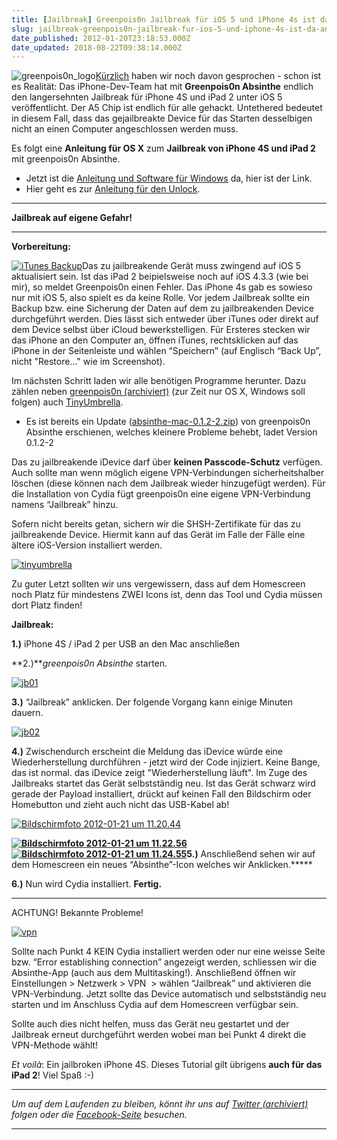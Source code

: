 ```yaml
---
title: [Jailbreak] Greenpois0n Jailbreak für iOS 5 und iPhone 4s ist da (Anleitung / HowTo)
slug: jailbreak-greenpois0n-jailbreak-fur-ios-5-und-iphone-4s-ist-da-anleitung
date_published: 2012-01-20T23:18:53.000Z
date_updated: 2018-08-22T09:38:14.000Z
---
```


![greenpois0n_logo](//picdump.thafaker.de/2011/01/greenpois0n_logo.png)[Kürzlich](__GHOST_URL__/breaking-news-veroffentlichung-von-jailbreak-fur-iphone-4s-steht-kurz-bevor/) haben wir noch davon gesprochen - schon ist es Realität: Das iPhone-Dev-Team hat mit **Greenpois0n Absinthe** endlich den langersehnten Jailbreak für iPhone 4S und iPad 2 unter iOS 5 veröffentlicht. Der A5 Chip ist endlich für alle gehackt. Untethered bedeutet in diesem Fall, dass das gejailbreakte Device für das Starten desselbigen nicht an einen Computer angeschlossen werden muss.

Es folgt eine **Anleitung für OS X** zum **Jailbreak von iPhone 4S und iPad 2** mit greenpois0n Absinthe.

- Jetzt ist die [Anleitung und Software für Windows](__GHOST_URL__/greenpois0n-absinthe-der-a5-jailbreak-ist-nun-auch-fur-windows-verfugbar/) da, hier ist der Link.
- Hier geht es zur [Anleitung für den Unlock](__GHOST_URL__/unlock-jedes-iphone-mit-jedem-baseband-und-jeder-firmware-ios/).

---

**Jailbreak auf eigene Gefahr!**

---

**Vorbereitung:**

[![iTunes Backup](//picdump.thafaker.de/2012/01/pastedGraphic-125x125.jpg)](http://picdump.thafaker.de/2012/01/pastedGraphic.jpg)Das zu jailbreakende Gerät muss zwingend auf iOS 5 aktualisiert sein. Ist das iPad 2 beipielsweise noch auf iOS 4.3.3 (wie bei mir), so meldet Greenpois0n einen Fehler. Das iPhone 4s gab es sowieso nur mit iOS 5, also spielt es da keine Rolle. Vor jedem Jailbreak sollte ein Backup bzw. eine Sicherung der Daten auf dem zu jailbreakenden Device durchgeführt werden. Dies lässt sich entweder über iTunes oder direkt auf dem Device selbst über iCloud bewerkstelligen. Für Ersteres stecken wir das iPhone an den Computer an, öffnen iTunes, rechtsklicken auf das iPhone in der Seitenleiste und wählen “Speichern” (auf Englisch “Back Up”, nicht "Restore..." wie im Screenshot).

Im nächsten Schritt laden wir alle benötigen Programme herunter. Dazu zählen neben [greenpois0n (archiviert)](http://web.archive.org/web/20120121171738/http://cache.greenpois0n.com/dl/absinthe-mac-0.1.2-1.zip) (zur Zeit nur OS X, Windows soll folgen) auch [TinyUmbrella](http://thefirmwareumbrella.blogspot.com/).

- Es ist bereits ein Update ([absinthe-mac-0.1.2-2.zip](http://picdump.thafaker.de/2012/01/absinthe-mac-0.1.2-2.zip)) von greenpois0n Absinthe erschienen, welches kleinere Probleme behebt, ladet Version 0.1.2-2

Das zu jailbreakende iDevice darf über **keinen Passcode-Schutz** verfügen. Auch sollte man wenn möglich eigene VPN-Verbindungen sicherheitshalber löschen (diese können nach dem Jailbreak wieder hinzugefügt werden). Für die Installation von Cydia fügt greenpois0n eine eigene VPN-Verbindung namens “Jailbreak” hinzu.

Sofern nicht bereits getan, sichern wir die SHSH-Zertifikate für das zu jailbreakende Device. Hiermit kann auf das Gerät im Falle der Fälle eine ältere iOS-Version installiert werden.

[![tinyumbrella](//picdump.thafaker.de/2012/01/tinyumbrella-580x386.jpg)](http://picdump.thafaker.de/2012/01/tinyumbrella.jpg)

Zu guter Letzt sollten wir uns vergewissern, dass auf dem Homescreen noch Platz für mindestens ZWEI Icons ist, denn das Tool und Cydia müssen dort Platz finden!

**Jailbreak:**

**1.)** iPhone 4S / iPad 2 per USB an den Mac anschließen

**2.)***greenpois0n Absinthe* starten.

[![jb01](//picdump.thafaker.de/2012/01/jb01-580x453.jpg)](http://picdump.thafaker.de/2012/01/jb01.jpg)

**3.)** “Jailbreak” anklicken. Der folgende Vorgang kann einige Minuten dauern.

[![jb02](//picdump.thafaker.de/2012/01/jb02-580x453.jpg)](http://picdump.thafaker.de/2012/01/jb02.jpg)

**4.)** Zwischendurch erscheint die Meldung das iDevice würde eine Wiederherstellung durchführen - jetzt wird der Code injiziert. Keine Bange, das ist normal. das iDevice zeigt "Wiederherstellung läuft". Im Zuge des Jailbreaks startet das Gerät selbstständig neu. Ist das Gerät schwarz wird gerade der Payload installiert, drückt auf keinen Fall den Bildschirm oder Homebutton und zieht auch nicht das USB-Kabel ab!

[![Bildschirmfoto 2012-01-21 um 11.20.44](//picdump.thafaker.de/2012/01/Bildschirmfoto-2012-01-21-um-11.20.44-580x453.png)](http://picdump.thafaker.de/2012/01/Bildschirmfoto-2012-01-21-um-11.20.44.png)

**[![Bildschirmfoto 2012-01-21 um 11.22.56](//picdump.thafaker.de/2012/01/Bildschirmfoto-2012-01-21-um-11.22.56-580x453.png)](http://picdump.thafaker.de/2012/01/Bildschirmfoto-2012-01-21-um-11.22.56.png)[![Bildschirmfoto 2012-01-21 um 11.24.55](//picdump.thafaker.de/2012/01/Bildschirmfoto-2012-01-21-um-11.24.55-580x453.png)](http://picdump.thafaker.de/2012/01/Bildschirmfoto-2012-01-21-um-11.24.55.png)5.)** Anschließend sehen wir auf dem Homescreen ein neues “Absinthe”-Icon welches wir Anklicken.*****

**6.)** Nun wird Cydia installiert. **Fertig.**

---

ACHTUNG! Bekannte Probleme!

[![vpn](//picdump.thafaker.de/2012/01/vpn-580x290.jpg)](http://picdump.thafaker.de/2012/01/vpn.jpg)

Sollte nach Punkt 4 KEIN Cydia installiert werden oder nur eine weisse Seite bzw. “Error establishing connection” angezeigt werden, schliessen wir die Absinthe-App (auch aus dem Multitasking!). Anschließend öffnen wir Einstellungen > Netzwerk > VPN  > wählen “Jailbreak” und aktivieren die VPN-Verbindung. Jetzt sollte das Device automatisch und selbstständig neu starten und im Anschluss Cydia auf dem Homescreen verfügbar sein.

Sollte auch dies nicht helfen, muss das Gerät neu gestartet und der Jailbreak erneut durchgeführt werden wobei man bei Punkt 4 direkt die VPN-Methode wählt!

*Et voilà*: Ein jailbroken iPhone 4S. Dieses Tutorial gilt übrigens **auch für das iPad 2**! Viel Spaß :-)

---

*Um auf dem Laufenden zu bleiben, könnt ihr uns auf [Twitter (archiviert)](http://web.archive.org/web/20250905043545/https://twitter.com/) folgen oder die [Facebook-Seite](http://de-de.facebook.com/pages/thafaker-auf-Beton/154600141278763) besuchen.*

---
